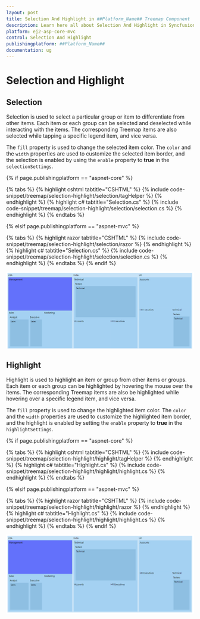 ```yaml
---
layout: post
title: Selection And Highlight in ##Platform_Name## Treemap Component
description: Learn here all about Selection And Highlight in Syncfusion ##Platform_Name## Treemap component of Syncfusion Essential JS 2 and more.
platform: ej2-asp-core-mvc
control: Selection And Highlight
publishingplatform: ##Platform_Name##
documentation: ug
---
```


# Selection and Highlight

## Selection

Selection is used to select a particular group or item to differentiate from other items. Each item or each group can be selected and deselected while interacting with the items. The corresponding Treemap items are also selected while tapping a specific legend item, and vice versa. 

The `fill` property is used to change the selected item color. The `color` and the `width` properties are used to customize the selected item border, and the selection is enabled by using the `enable` property  to **true** in the `selectionSettings`.

{% if page.publishingplatform == "aspnet-core" %}

{% tabs %}
{% highlight cshtml tabtitle="CSHTML" %}
{% include code-snippet/treemap/selection-highlight/selection/tagHelper %}
{% endhighlight %}
{% highlight c# tabtitle="Selection.cs" %}
{% include code-snippet/treemap/selection-highlight/selection/selection.cs %}
{% endhighlight %}
{% endtabs %}

{% elsif page.publishingplatform == "aspnet-mvc" %}

{% tabs %}
{% highlight razor tabtitle="CSHTML" %}
{% include code-snippet/treemap/selection-highlight/selection/razor %}
{% endhighlight %}
{% highlight c# tabtitle="Selection.cs" %}
{% include code-snippet/treemap/selection-highlight/selection/selection.cs %}
{% endhighlight %}
{% endtabs %}
{% endif %}



![TreeMap item with selection](images/HighlightandSelection/Selection.png)

## Highlight

Highlight is used to highlight an item or group from other items or groups. Each item or each group can be highlighted by hovering the mouse over the items. The corresponding Treemap items are also be highlighted while hovering over a specific legend item, and vice versa. 

The `fill` property is used to change the highlighted item color. The `color` and the `width` properties are used to customize the highlighted item border, and the highlight is enabled by setting the `enable` property to **true** in the `highlightSettings`.

{% if page.publishingplatform == "aspnet-core" %}

{% tabs %}
{% highlight cshtml tabtitle="CSHTML" %}
{% include code-snippet/treemap/selection-highlight/highlight/tagHelper %}
{% endhighlight %}
{% highlight c# tabtitle="Highlight.cs" %}
{% include code-snippet/treemap/selection-highlight/highlight/highlight.cs %}
{% endhighlight %}
{% endtabs %}

{% elsif page.publishingplatform == "aspnet-mvc" %}

{% tabs %}
{% highlight razor tabtitle="CSHTML" %}
{% include code-snippet/treemap/selection-highlight/highlight/razor %}
{% endhighlight %}
{% highlight c# tabtitle="Highlight.cs" %}
{% include code-snippet/treemap/selection-highlight/highlight/highlight.cs %}
{% endhighlight %}
{% endtabs %}
{% endif %}



![TreeMap item with highlight ](images/HighlightandSelection/Highlight.png)